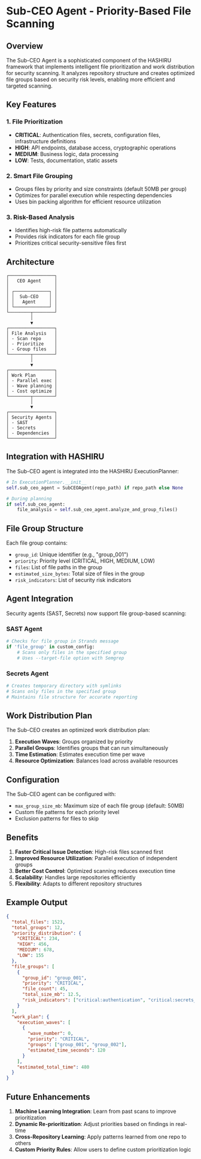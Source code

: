 # Sub-CEO Agent - Priority-Based File Scanning

## Overview

The Sub-CEO Agent is a sophisticated component of the HASHIRU framework that implements intelligent file prioritization and work distribution for security scanning. It analyzes repository structure and creates optimized file groups based on security risk levels, enabling more efficient and targeted scanning.

## Key Features

### 1. **File Prioritization**
- **CRITICAL**: Authentication files, secrets, configuration files, infrastructure definitions
- **HIGH**: API endpoints, database access, cryptographic operations
- **MEDIUM**: Business logic, data processing
- **LOW**: Tests, documentation, static assets

### 2. **Smart File Grouping**
- Groups files by priority and size constraints (default 50MB per group)
- Optimizes for parallel execution while respecting dependencies
- Uses bin packing algorithm for efficient resource utilization

### 3. **Risk-Based Analysis**
- Identifies high-risk file patterns automatically
- Provides risk indicators for each file group
- Prioritizes critical security-sensitive files first

## Architecture

```
┌─────────────────┐
│   CEO Agent     │
│                 │
│ ┌─────────────┐ │
│ │  Sub-CEO    │ │
│ │   Agent     │ │
│ └─────────────┘ │
└────────┬────────┘
         │
         ▼
┌─────────────────┐
│ File Analysis   │
│ - Scan repo     │
│ - Prioritize    │
│ - Group files   │
└────────┬────────┘
         │
         ▼
┌─────────────────┐
│ Work Plan       │
│ - Parallel exec │
│ - Wave planning │
│ - Cost optimize │
└────────┬────────┘
         │
         ▼
┌─────────────────┐
│ Security Agents │
│ - SAST          │
│ - Secrets       │
│ - Dependencies  │
└─────────────────┘
```

## Integration with HASHIRU

The Sub-CEO agent is integrated into the HASHIRU ExecutionPlanner:

```python
# In ExecutionPlanner.__init__
self.sub_ceo_agent = SubCEOAgent(repo_path) if repo_path else None

# During planning
if self.sub_ceo_agent:
    file_analysis = self.sub_ceo_agent.analyze_and_group_files()
```

## File Group Structure

Each file group contains:
- `group_id`: Unique identifier (e.g., "group_001")
- `priority`: Priority level (CRITICAL, HIGH, MEDIUM, LOW)
- `files`: List of file paths in the group
- `estimated_size_bytes`: Total size of files in the group
- `risk_indicators`: List of security risk indicators

## Agent Integration

Security agents (SAST, Secrets) now support file group-based scanning:

### SAST Agent
```python
# Checks for file group in Strands message
if 'file_group' in custom_config:
    # Scans only files in the specified group
    # Uses --target-file option with Semgrep
```

### Secrets Agent
```python
# Creates temporary directory with symlinks
# Scans only files in the specified group
# Maintains file structure for accurate reporting
```

## Work Distribution Plan

The Sub-CEO creates an optimized work distribution plan:

1. **Execution Waves**: Groups organized by priority
2. **Parallel Groups**: Identifies groups that can run simultaneously
3. **Time Estimation**: Estimates execution time per wave
4. **Resource Optimization**: Balances load across available resources

## Configuration

The Sub-CEO agent can be configured with:
- `max_group_size_mb`: Maximum size of each file group (default: 50MB)
- Custom file patterns for each priority level
- Exclusion patterns for files to skip

## Benefits

1. **Faster Critical Issue Detection**: High-risk files scanned first
2. **Improved Resource Utilization**: Parallel execution of independent groups
3. **Better Cost Control**: Optimized scanning reduces execution time
4. **Scalability**: Handles large repositories efficiently
5. **Flexibility**: Adapts to different repository structures

## Example Output

```json
{
  "total_files": 1523,
  "total_groups": 12,
  "priority_distribution": {
    "CRITICAL": 234,
    "HIGH": 456,
    "MEDIUM": 678,
    "LOW": 155
  },
  "file_groups": [
    {
      "group_id": "group_001",
      "priority": "CRITICAL",
      "file_count": 45,
      "total_size_mb": 12.5,
      "risk_indicators": ["critical:authentication", "critical:secrets_config"]
    }
  ],
  "work_plan": {
    "execution_waves": [
      {
        "wave_number": 0,
        "priority": "CRITICAL",
        "groups": ["group_001", "group_002"],
        "estimated_time_seconds": 120
      }
    ],
    "estimated_total_time": 480
  }
}
```

## Future Enhancements

1. **Machine Learning Integration**: Learn from past scans to improve prioritization
2. **Dynamic Re-prioritization**: Adjust priorities based on findings in real-time
3. **Cross-Repository Learning**: Apply patterns learned from one repo to others
4. **Custom Priority Rules**: Allow users to define custom prioritization logic